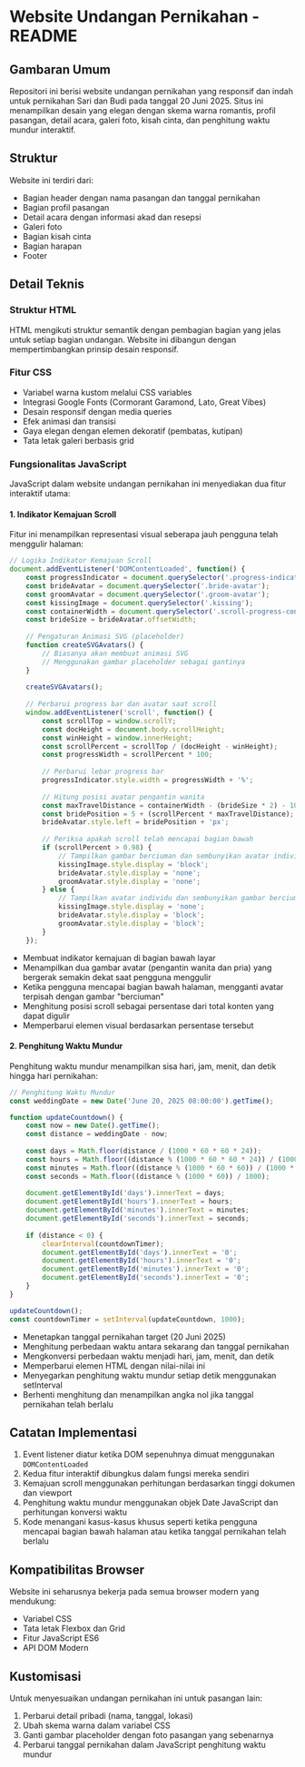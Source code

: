 # Website Undangan Pernikahan - README

## Gambaran Umum

Repositori ini berisi website undangan pernikahan yang responsif dan indah untuk pernikahan Sari dan Budi pada tanggal 20 Juni 2025. Situs ini menampilkan desain yang elegan dengan skema warna romantis, profil pasangan, detail acara, galeri foto, kisah cinta, dan penghitung waktu mundur interaktif.

## Struktur

Website ini terdiri dari:
- Bagian header dengan nama pasangan dan tanggal pernikahan
- Bagian profil pasangan
- Detail acara dengan informasi akad dan resepsi
- Galeri foto
- Bagian kisah cinta
- Bagian harapan
- Footer

## Detail Teknis

### Struktur HTML
HTML mengikuti struktur semantik dengan pembagian bagian yang jelas untuk setiap bagian undangan. Website ini dibangun dengan mempertimbangkan prinsip desain responsif.

### Fitur CSS
- Variabel warna kustom melalui CSS variables
- Integrasi Google Fonts (Cormorant Garamond, Lato, Great Vibes)
- Desain responsif dengan media queries
- Efek animasi dan transisi
- Gaya elegan dengan elemen dekoratif (pembatas, kutipan)
- Tata letak galeri berbasis grid

### Fungsionalitas JavaScript

JavaScript dalam website undangan pernikahan ini menyediakan dua fitur interaktif utama:

#### 1. Indikator Kemajuan Scroll

Fitur ini menampilkan representasi visual seberapa jauh pengguna telah menggulir halaman:

```javascript
// Logika Indikator Kemajuan Scroll
document.addEventListener('DOMContentLoaded', function() {
    const progressIndicator = document.querySelector('.progress-indicator');
    const brideAvatar = document.querySelector('.bride-avatar');
    const groomAvatar = document.querySelector('.groom-avatar');
    const kissingImage = document.querySelector('.kissing');
    const containerWidth = document.querySelector('.scroll-progress-container').offsetWidth;
    const brideSize = brideAvatar.offsetWidth;
    
    // Pengaturan Animasi SVG (placeholder)
    function createSVGAvatars() {
        // Biasanya akan membuat animasi SVG
        // Menggunakan gambar placeholder sebagai gantinya
    }
    
    createSVGAvatars();
    
    // Perbarui progress bar dan avatar saat scroll
    window.addEventListener('scroll', function() {
        const scrollTop = window.scrollY;
        const docHeight = document.body.scrollHeight;
        const winHeight = window.innerHeight;
        const scrollPercent = scrollTop / (docHeight - winHeight);
        const progressWidth = scrollPercent * 100;
        
        // Perbarui lebar progress bar
        progressIndicator.style.width = progressWidth + '%';
        
        // Hitung posisi avatar pengantin wanita
        const maxTravelDistance = containerWidth - (brideSize * 2) - 10;
        const bridePosition = 5 + (scrollPercent * maxTravelDistance);
        brideAvatar.style.left = bridePosition + 'px';
        
        // Periksa apakah scroll telah mencapai bagian bawah
        if (scrollPercent > 0.98) {
            // Tampilkan gambar berciuman dan sembunyikan avatar individu
            kissingImage.style.display = 'block';
            brideAvatar.style.display = 'none';
            groomAvatar.style.display = 'none';
        } else {
            // Tampilkan avatar individu dan sembunyikan gambar berciuman
            kissingImage.style.display = 'none';
            brideAvatar.style.display = 'block';
            groomAvatar.style.display = 'block';
        }
    });
```
- Membuat indikator kemajuan di bagian bawah layar
- Menampilkan dua gambar avatar (pengantin wanita dan pria) yang bergerak semakin dekat saat pengguna menggulir
- Ketika pengguna mencapai bagian bawah halaman, mengganti avatar terpisah dengan gambar "berciuman"
- Menghitung posisi scroll sebagai persentase dari total konten yang dapat digulir
- Memperbarui elemen visual berdasarkan persentase tersebut

#### 2. Penghitung Waktu Mundur

Penghitung waktu mundur menampilkan sisa hari, jam, menit, dan detik hingga hari pernikahan:

```javascript
// Penghitung Waktu Mundur
const weddingDate = new Date('June 20, 2025 08:00:00').getTime();

function updateCountdown() {
    const now = new Date().getTime();
    const distance = weddingDate - now;
    
    const days = Math.floor(distance / (1000 * 60 * 60 * 24));
    const hours = Math.floor((distance % (1000 * 60 * 60 * 24)) / (1000 * 60 * 60));
    const minutes = Math.floor((distance % (1000 * 60 * 60)) / (1000 * 60));
    const seconds = Math.floor((distance % (1000 * 60)) / 1000);
    
    document.getElementById('days').innerText = days;
    document.getElementById('hours').innerText = hours;
    document.getElementById('minutes').innerText = minutes;
    document.getElementById('seconds').innerText = seconds;
    
    if (distance < 0) {
        clearInterval(countdownTimer);
        document.getElementById('days').innerText = '0';
        document.getElementById('hours').innerText = '0';
        document.getElementById('minutes').innerText = '0';
        document.getElementById('seconds').innerText = '0';
    }
}

updateCountdown();
const countdownTimer = setInterval(updateCountdown, 1000);
```
- Menetapkan tanggal pernikahan target (20 Juni 2025)
- Menghitung perbedaan waktu antara sekarang dan tanggal pernikahan
- Mengkonversi perbedaan waktu menjadi hari, jam, menit, dan detik
- Memperbarui elemen HTML dengan nilai-nilai ini
- Menyegarkan penghitung waktu mundur setiap detik menggunakan setInterval
- Berhenti menghitung dan menampilkan angka nol jika tanggal pernikahan telah berlalu

## Catatan Implementasi

1. Event listener diatur ketika DOM sepenuhnya dimuat menggunakan `DOMContentLoaded`
2. Kedua fitur interaktif dibungkus dalam fungsi mereka sendiri
3. Kemajuan scroll menggunakan perhitungan berdasarkan tinggi dokumen dan viewport
4. Penghitung waktu mundur menggunakan objek Date JavaScript dan perhitungan konversi waktu
5. Kode menangani kasus-kasus khusus seperti ketika pengguna mencapai bagian bawah halaman atau ketika tanggal pernikahan telah berlalu

## Kompatibilitas Browser

Website ini seharusnya bekerja pada semua browser modern yang mendukung:
- Variabel CSS
- Tata letak Flexbox dan Grid
- Fitur JavaScript ES6
- API DOM Modern

## Kustomisasi

Untuk menyesuaikan undangan pernikahan ini untuk pasangan lain:
1. Perbarui detail pribadi (nama, tanggal, lokasi)
2. Ubah skema warna dalam variabel CSS
3. Ganti gambar placeholder dengan foto pasangan yang sebenarnya
4. Perbarui tanggal pernikahan dalam JavaScript penghitung waktu mundur